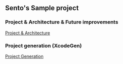 ## Sento's Sample project

### Project & Architecture & Future improvements
[Project & Architecture](App/Docs/Project/Main.md)

### Project generation (XcodeGen)
[Project Generation](App/Docs/ProjectGeneration/Main.md)
